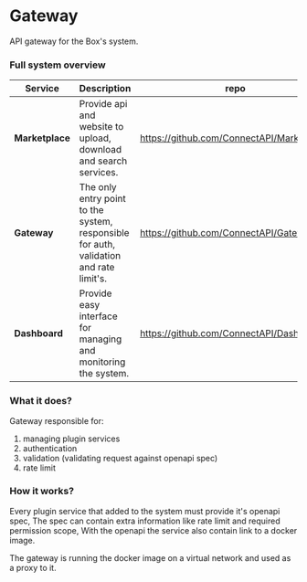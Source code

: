 # Gateway
API gateway for the Box's system.


### Full system overview
| Service      | Description | repo       |
|--------------|:-------------|------------|
| **Marketplace**  | Provide api and website to upload, download and search services. | https://github.com/ConnectAPI/MarketPlace  |
| **Gateway**      | The only entry point to the system, responsible for auth, validation and rate limit's. | https://github.com/ConnectAPI/Gateway |
| **Dashboard**    | Provide easy interface for managing and monitoring the system. | https://github.com/ConnectAPI/Dashboard |


### What it does?
Gateway responsible for:
1. managing plugin services
2. authentication
3. validation (validating request against openapi spec)
4. rate limit


### How it works?
Every plugin service that added to the system must provide it's openapi spec,
The spec can contain extra information like rate limit and required permission scope,
With the openapi the service also contain link to a docker image.

The gateway is running the docker image on a virtual network and used as a proxy to it.

